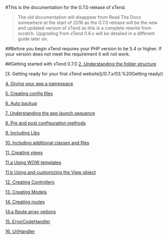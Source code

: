 #This is the documentation for the 0.7.0 release of xTend.
>The old documentation will disappear from Read The Docs somewhere at the start of 2016 as the 0.7.0 release will be the new and updated version of xTend as this is a complete rewrite from scratch. Upgrading from xTend 0.6.x will be detailed in a different guide later on.

##Before you begin
xTend requires your PHP version to be 5.4 or higher. If your version does not meet the requirement it will not work.

##Getting started with xTend 0.7.0
[2. Understanding the folder structure](/0.7.x/02.%20Understanding%20the%20folder%20structure/)  

[3. Getting ready for your first xTend website](/0.7.x/03.%20Getting ready/)  

[4. Giving your app a namespace](/0.7.x/04.%20Giving%20your%20app%20a%20namespace/)  

[5. Creating config files](/0.7.x/05.%20Creating%20config%20files/)  

[6. Auto backup](/0.7.x/06.%20Auto%20backup)  

[7. Understanding the app launch sequence](/0.7.x/07.%20Understanding%20the%20app%20launch%20sequence/)  

[8. Pre and post configuration methods](/0.7.x/08.%20Pre%20and%20post%20configuration%20methods/)  

[9. Including Libs](/0.7.x/09.%20Including%20Libs/)  

[10. Including additional classes and files](/0.7.x/10.%20Including%20additional%20classes%20and%20files/)  

[11. Creating views](/0.7.x/11.%20Creating%20views/)  

[11.a Using WOW templates](/0.7.x/11.a%20Using%20WOW%20templates/)  

[11.b Using and customizing the View object](/0.7.x/11.b%20Using%20and%20customizing%20the%20View%20object/)  

[12. Creating Controllers](/0.7.x/12.%20Creating%20Controllers/)  

[13. Creating Models](/0.7.x/13.%20Creating%20Models/)  

[14. Creating routes](/0.7.x/14.%20Creating%20routes/)  

[14.a Route array options](/0.7.x/14.a%20Route%20array%20options/)  

[15. ErrorCodeHandler](/0.7.x/15.%20ErrorCodeHandler)  

[16. UrlHandler](/0.7.x/16.%20UrlHandler)  